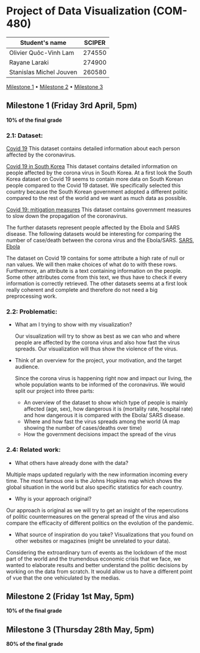 # Project of Data Visualization (COM-480)

| Student's name | SCIPER |
| -------------- | ------ |
|Olivier Quôc-Vinh Lam |274550 |
|Rayane Laraki |274900 |
|Stanislas Michel Jouven |260580 |

[Milestone 1](#milestone-1-friday-3rd-april-5pm) • [Milestone 2](#milestone-2-friday-1st-may-5pm) • [Milestone 3](#milestone-3-thursday-28th-may-5pm)

## Milestone 1 (Friday 3rd April, 5pm)

**10% of the final grade**
### 2.1: Dataset:

[Covid 19](https://www.kaggle.com/sudalairajkumar/novel-corona-virus-2019-dataset/data#covid_19_data.csv)
This dataset contains detailed information about each person affected by the coronavirus. 

[Covid 19 in South Korea](https://www.kaggle.com/kimjihoo/coronavirusdataset)
This dataset contains detailed information on people affected by the corona virus in South Korea. At a first look the South Korea dataset on Covid 19 seems to contain more data on South Korean people compared to the Covid 19 dataset. We specifically selected this country because the South Korean government adopted a different politic compared to the rest of the world and we want as much data as possible.

[Covid 19: mitigation measures](http://epidemicforecasting.org/containment)
This dataset contains government measures to slow down the propagation of the coronavirus.

The further datasets represent people affected by the Ebola and SARS disease. The following datasets
would be interesting for comparing the number of case/death between the corona virus and the Ebola/SARS. 
[SARS](https://www.kaggle.com/imdevskp/sars-outbreak-2003-complete-dataset),
[Ebola](https://www.kaggle.com/imdevskp/ebola-outbreak-20142016-complete-dataset) 

The dataset on Covid 19 contains for some attribute a high rate of null or nan values. We will then make choices of what do to with these rows. Furthermore, an attribute is a text containing information on the people. Some other attributes come from this text, we thus have to check if every information is correctly retrieved.
The other datasets seems at a first look really coherent and complete and therefore do not need a big preprocessing work.

### 2.2: Problematic:

* What am I trying to show with my visualization? 

  Our visualization will try to show as best as we can who and where people are affected by the corona virus and also how fast the virus spreads. Our visualization will thus show the violence of the virus.

* Think of an overview for the project, your motivation, and the target audience.

  Since the corona virus is happening right now and impact our living, the whole population wants to be informed of the coronavirus. We would split our project into three parts:
  - An overview of the dataset to show which type of people is mainly affected (age, sex), how dangerous it is (mortality rate, hospital rate) and how dangerous it is compared with the Ebola/ SARS disease.
  - Where and how fast the virus spreads among the world (A map showing the number of cases/deaths over time)
  - How the government decisions impact the spread of the virus

### 2.4: Related work:

* What others have already done with the data?

Multiple maps updated regularly with the new information incoming every time. The most famous one is the Johns Hopkins map which shows the global situation in the world but also specific statistics for each country.

* Why is your approach original?

Our approach is original as we will try to get an insight of the repercutions of politic countermeasures on the general spread of the virus and also compare the efficacity of different politics on the evolution of the pandemic.

* What source of inspiration do you take? Visualizations that you found on other websites or magazines (might be unrelated to your data).

Considering the extroardinary turn of events as the lockdown of the most part of the world and the trumendous economic crisis that we face, we wanted to elaborate results and better understand the politic decisions by working on the data from scratch. It would allow us to have a different point of vue that the one vehiculated by the medias.

## Milestone 2 (Friday 1st May, 5pm)

**10% of the final grade**




## Milestone 3 (Thursday 28th May, 5pm)

**80% of the final grade**
